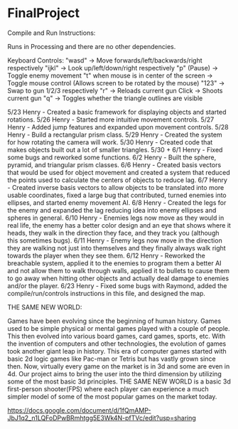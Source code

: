 # FinalProject

Compile and Run Instructions:

Runs in Processing and there are no other dependencies.

Keyboard Controls:
"wasd" -> Move forwards/left/backwards/right respectively
"ijkl" -> Look up/left/down/right respectively
"p" (Pause) -> Toggle enemy movement
"t" when mouse is in center of the screen -> Toggle mouse control (Allows screen to be rotated by the mouse)
"123" -> Swap to gun 1/2/3 respectively
"r" -> Reloads current gun
Click -> Shoots current gun
"q" -> Toggles whether the triangle outlines are visible

5/23 Henry - Created a basic framework for displaying objects and started rotations.
5/26 Henry - Started more intuitive movement controls.
5/27 Henry - Added jump features and expanded upon movement controls.
5/28 Henry - Build a rectangular prism class.
5/29 Henry - Created the system for how rotating the camera will work.
5/30 Henry - Created code that makes objects built out a lot of smaller triangles.
5/30 + 6/1 Henry - Fixed some bugs and reworked some functions.
6/2 Henry - Built the sphere, pyramid, and triangular prism classes.
6/6 Henry - Created basis vectors that would be used for object movement and created a system that reduced the points used to calculate the centers of objects to reduce lag.
6/7 Henry - Created inverse basis vectors to allow objects to be translated into more usable coordinates, fixed a large bug that contributed, turned enemies into ellipses, and started enemy movement AI.
6/8 Henry - Created the legs for the enemy and expanded the lag reducing idea into enemy ellipses and spheres in general.
6/10 Henry - Enemies legs now move as they would in real life, the enemy has a better color design and an eye that shows where it heads, they walk in the direction they face, and they track you (although this sometimes bugs).
6/11 Henry - Enemy legs now move in the direction they are walking not just into themselves and they finally always walk right towards the player when they see them.
6/12 Henry - Reworked the breachable system, applied it to the enemies to program them a better AI and not allow them to walk through walls, applied it to bullets to cause them to go away when hitting other objects and actually deal damage to enemies and/or the player.
6/23 Henry - Fixed some bugs with Raymond, added the compile/run/controls instructions in this file, and designed the map.

THE SAME NEW WORLD:

Games have been evolving since the beginning of human history. Games used to be simple physical or mental games played with a couple of people. This then evolved into various board games, card games, sports, etc. With the invention of computers and other technologies, the evolution of games took another giant leap in history. This era of computer games started with basic 2d logic games like Pac-man or Tetris but has vastly grown since then. Now, virtually every game on the market is in 3d and some are even in 4d. Our project aims to bring the user into the third dimension by utilizing some of the most basic 3d principles. THE SAME NEW WORLD is a basic 3d first-person shooter(FPS) where each player can experience a much simpler model of some of the most popular games on the market today.


https://docs.google.com/document/d/1fQmAMP-JbJ1q2_n1LQFoDPwBRmhtgg5E3Wk4N-pfTVc/edit?usp=sharing
